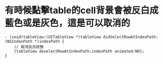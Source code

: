 # 有時候點擊table的cell背景會被反白成藍色或是灰色，這是可以取消的
```
- (void)tableView:(UITableView *)tableView didSelectRowAtIndexPath:(NSIndexPath *)indexPath {
    // 取消反白狀態
    [tableView deselectRowAtIndexPath:indexPath animated:NO];
}
```
